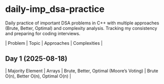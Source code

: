 # daily-imp_dsa-practice
Daily practice of important DSA problems in C++ with multiple approaches (Brute, Better, Optimal) and complexity analysis. Tracking my consistency and preparing for coding interviews.

| Problem | Topic  | Approaches | Complexities |
## Day 1 (2025-08-18)
| Majority Element | Arrays | Brute, Better, Optimal (Moore’s Voting) | Brute O(n), Better O(n), Optimal O(n) | 

